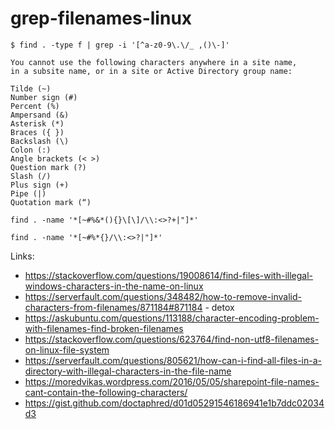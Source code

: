 # grep-filenames-linux

```
$ find . -type f | grep -i '[^a-z0-9\.\/_ ,()\-]'

You cannot use the following characters anywhere in a site name,
in a subsite name, or in a site or Active Directory group name:

Tilde (~)
Number sign (#)
Percent (%)
Ampersand (&)
Asterisk (*)
Braces ({ })
Backslash (\)
Colon (:)
Angle brackets (< >)
Question mark (?)
Slash (/)
Plus sign (+)
Pipe (|)
Quotation mark (“)

find . -name '*[~#%&*(){}\[\]/\\:<>?+|"]*'

find . -name '*[~#%*{}/\\:<>?|"]*'
```


Links:
- https://stackoverflow.com/questions/19008614/find-files-with-illegal-windows-characters-in-the-name-on-linux
- https://serverfault.com/questions/348482/how-to-remove-invalid-characters-from-filenames/871184#871184 - detox
- https://askubuntu.com/questions/113188/character-encoding-problem-with-filenames-find-broken-filenames
- https://stackoverflow.com/questions/623764/find-non-utf8-filenames-on-linux-file-system
- https://serverfault.com/questions/805621/how-can-i-find-all-files-in-a-directory-with-illegal-characters-in-the-file-name
- https://moredvikas.wordpress.com/2016/05/05/sharepoint-file-names-cant-contain-the-following-characters/
- https://gist.github.com/doctaphred/d01d05291546186941e1b7ddc02034d3
